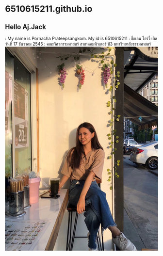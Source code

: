# 6510615211.github.io
## Hello Aj.Jack
: My name is Pornacha Prateepsangkom. My id is 6510615211 
: ชื่อเล่น ไอร์วี่ เกิดวันที่ 17 ธันวาคม 2545
: คณะวิศวกรรมศาสตร์ สาขาคอมพิวเตอร์ ปี3 มหาวิทยาลัยธรรมศาสตร์
![](https://github.com/6510615211/6510615211.github.io/blob/main/im.jpg)
